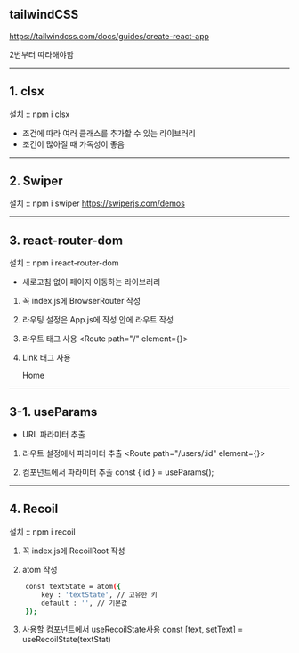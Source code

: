 ## tailwindCSS

https://tailwindcss.com/docs/guides/create-react-app

2번부터 따라해야함

---

## 1. clsx

설치 :: npm i clsx

- 조건에 따라 여러 클래스를 추가할 수 있는 라이브러리
- 조건이 많아질 때 가독성이 좋음

---

## 2. Swiper

설치 :: npm i swiper
https://swiperjs.com/demos

---

## 3. react-router-dom

설치 :: npm i react-router-dom

- 새로고침 없이 페이지 이동하는 라이브러리

1. 꼭 index.js에 BrowserRouter 작성
    <BrowserRouter>

2. 라우팅 설정은 App.js에 작성
    <Routes>안에 라우트 작성

3. 라우트 태그 사용
    <Route path="/" element={<Home />}>

4. Link 태그 사용
    <Link to="/">Home</Link>

---

## 3-1. useParams

- URL 파라미터 추출

1. 라우트 설정에서 파라미터 추출
    <Route path="/users/:id" element={<UserDetail />}>

2. 컴포넌트에서 파라미터 추출
    const { id } = useParams();

---

## 4. Recoil

설치 :: npm i recoil

1. 꼭 index.js에 RecoilRoot 작성

2. atom 작성
```bash
    const textState = atom({
        key : 'textState', // 고유한 키
        default : '', // 기본값
    });
```

3. 사용할 컴포넌트에서 useRecoilState사용
    const [text, setText] = useRecoilState(textStat)
